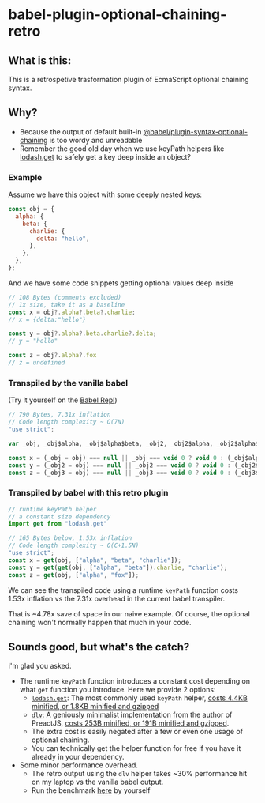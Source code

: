 # babel-plugin-optional-chaining-retro

## What is this:
This is a retrospetive trasformation plugin of EcmaScript optional chaining syntax.

## Why?

- Because the output of default built-in [@babel/plugin-syntax-optional-chaining](https://babeljs.io/docs/en/next/babel-plugin-syntax-optional-chaining.html) is too wordy and unreadable
- Remember the good old day when we use keyPath helpers like [lodash.get](https://www.npmjs.com/package/lodash.get) to safely get a key deep inside an object?

### Example
Assume we have this object with some deeply nested keys:
```javascript
const obj = {
  alpha: {
    beta: {
      charlie: {
        delta: "hello",
      },
    },
  },
};
```

And we have some code snippets getting optional values deep inside 


```javascript
// 108 Bytes (comments excluded)
// 1x size, take it as a baseline
const x = obj?.alpha?.beta?.charlie;
// x = {delta:"hello"}

const y = obj?.alpha?.beta.charlie?.delta;
// y = "hello"

const z = obj?.alpha?.fox
// z = undefined

```

### Transpiled by the vanilla babel
(Try it yourself on the [Babel Repl](https://babeljs.io/repl))

```javascript
// 790 Bytes, 7.31x inflation
// Code length complexity ~ O(7N)
"use strict";

var _obj, _obj$alpha, _obj$alpha$beta, _obj2, _obj2$alpha, _obj2$alpha$beta$char, _obj3, _obj3$alpha;

const x = (_obj = obj) === null || _obj === void 0 ? void 0 : (_obj$alpha = _obj.alpha) === null || _obj$alpha === void 0 ? void 0 : (_obj$alpha$beta = _obj$alpha.beta) === null || _obj$alpha$beta === void 0 ? void 0 : _obj$alpha$beta.charlie;
const y = (_obj2 = obj) === null || _obj2 === void 0 ? void 0 : (_obj2$alpha = _obj2.alpha) === null || _obj2$alpha === void 0 ? void 0 : (_obj2$alpha$beta$char = _obj2$alpha.beta.charlie) === null || _obj2$alpha$beta$char === void 0 ? void 0 : _obj2$alpha$beta$char.delta;
const z = (_obj3 = obj) === null || _obj3 === void 0 ? void 0 : (_obj3$alpha = _obj3.alpha) === null || _obj3$alpha === void 0 ? void 0 : _obj3$alpha.fox;
```

### Transpiled by babel with this retro plugin

```javascript
// runtime keyPath helper
// a constant size dependency
import get from "lodash.get"

// 165 Bytes below, 1.53x inflation
// Code length complexity ~ O(C+1.5N)
"use strict";
const x = get(obj, ["alpha", "beta", "charlie"]);
const y = get(get(obj, ["alpha", "beta"]).charlie, "charlie");
const z = get(obj, ["alpha", "fox"]);
```

We can see the transpiled code using a runtime `keyPath` function costs 1.53x inflation vs the 7.31x overhead in the current babel transpiler. 

That is ~4.78x save of space in our naive example. Of course, the optional chaining won't normally happen that much in your code.

## Sounds good, but what's the catch?
I'm glad you asked.
- The runtime `keyPath` function introduces a constant cost depending on what `get` function you introduce. Here we provide 2 options:
    - [`lodash.get`](https://www.npmjs.com/package/lodash.get): The most commonly used `keyPath` helper, [costs 4.4KB minified, or 1.8KB minified and gzipped](https://bundlephobia.com/result?p=lodash.get@4.4.2)
    - [`dlv`](https://www.npmjs.com/package/dlv): A geniously minimalist implementation from the author of PreactJS, [costs 253B minified, or 191B minified and gzipped](https://bundlephobia.com/result?p=dlv@1.1.3).
    - The extra cost is easily negated after a few or even one usage of optional chaining.
    - You can technically get the helper function for free if you have it already in your dependency.
- Some minor performance overhead. 
    - The retro output using the `dlv` helper takes ~30% performance hit on my laptop vs the vanilla babel output.
    - Run the benchmark [here](https://jsben.ch/NTCz9) by yourself
